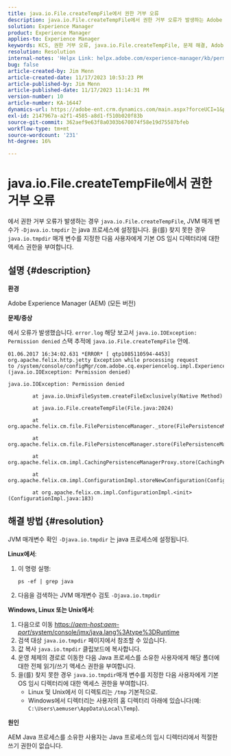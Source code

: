 ```yaml
---
title: java.io.File.createTempFile에서 권한 거부 오류
description: java.io.File.createTempFile에서 권한 거부 오류가 발생하는 Adobe Experience Manager 문제를 해결하는 방법에 대해 알아봅니다.
solution: Experience Manager
product: Experience Manager
applies-to: Experience Manager
keywords: KCS, 권한 거부 오류, java.io.File.createTempFile, 문제 해결, Adobe Experience Manager, AEM
resolution: Resolution
internal-notes: 'Helpx Link: helpx.adobe.com/experience-manager/kb/permission_denied_error_from_java_io_file.html'
bug: false
article-created-by: Jim Menn
article-created-date: 11/17/2023 10:53:23 PM
article-published-by: Jim Menn
article-published-date: 11/17/2023 11:14:31 PM
version-number: 10
article-number: KA-16447
dynamics-url: https://adobe-ent.crm.dynamics.com/main.aspx?forceUCI=1&pagetype=entityrecord&etn=knowledgearticle&id=d26c9815-9c85-ee11-8179-6045bd006268
exl-id: 2147967a-a2f1-4585-a8d1-f510b020f83b
source-git-commit: 362aef9e63f8a0303b670074f58e19d75587bfeb
workflow-type: tm+mt
source-wordcount: '231'
ht-degree: 16%

---
```


# java.io.File.createTempFile에서 권한 거부 오류


에서 권한 거부 오류가 발생하는 경우 `java.io.File.createTempFile`, JVM 매개 변수가 `-Djava.io.tmpdir` 는 java 프로세스에 설정됩니다. 을(를) 찾지 못한 경우 `java.io.tmpdir` 매개 변수를 지정한 다음 사용자에게 기본 OS 임시 디렉터리에 대한 액세스 권한을 부여합니다.

## 설명 {#description}


<b>환경</b>

Adobe Experience Manager (AEM) (모든 버전)

<b>문제/증상</b>

에서 오류가 발생했습니다. `error.log` 해당 보고서 `java.io.IOException: Permission denied` 스택 추적에 `java.io.File.createTempFile` 안에.




```
01.06.2017 16:34:02.631 *ERROR* [ qtp1085110594-4453]  org.apache.felix.http.jetty Exception while processing request to /system/console/configMgr/com.adobe.cq.experiencelog.impl.ExperienceLogConfigServlet (java.io.IOException: Permission denied)

java.io.IOException: Permission denied

        at java.io.UnixFileSystem.createFileExclusively(Native Method)

        at java.io.File.createTempFile(File.java:2024)

        at org.apache.felix.cm.file.FilePersistenceManager._store(FilePersistenceManager.java:699)

        at org.apache.felix.cm.file.FilePersistenceManager.store(FilePersistenceManager.java:660)

        at org.apache.felix.cm.impl.CachingPersistenceManagerProxy.store(CachingPersistenceManagerProxy.java:242)

        at org.apache.felix.cm.impl.ConfigurationImpl.storeNewConfiguration(ConfigurationImpl.java:462)

        at org.apache.felix.cm.impl.ConfigurationImpl.<init>(ConfigurationImpl.java:183)
```







## 해결 방법 {#resolution}


JVM 매개변수 확인 `-Djava.io.tmpdir` 는 java 프로세스에 설정됩니다.

<b>Linux에서</b>:

1. 이 명령 실행:




   ```
   ps -ef | grep java
   ```


2. 다음을 검색하는 JVM 매개변수 검토 `-Djava.io.tmpdir`


<b>Windows, Linux 또는 Unix에서</b>:

1. 다음으로 이동 [https://*aem-host:aem-port*/system/console/jmx/java.lang%3Atype%3DRuntime](https://aem-host:aem-port/system/console/jmx/java.lang%3Atype%3DRuntime)
2. 검색 대상 `java.io.tmpdir` 페이지에서 참조할 수 있습니다.
3. 값 복사 `java.io.tmpdir` 클립보드에 복사합니다.
4. 운영 체제의 경로로 이동한 다음 Java 프로세스를 소유한 사용자에게 해당 폴더에 대한 전체 읽기/쓰기 액세스 권한을 부여합니다.
5. 을(를) 찾지 못한 경우 `java.io.tmpdir`매개 변수를 지정한 다음 사용자에게 기본 OS 임시 디렉터리에 대한 액세스 권한을 부여합니다.
   - Linux 및 Unix에서 이 디렉토리는 `/tmp` 기본적으로.
   - Windows에서 디렉터리는 사용자의 홈 디렉터리 아래에 있습니다(예: `C:\Users\aemuser\AppData\Local\Temp`).


<b>원인</b>

AEM Java 프로세스를 소유한 사용자는 Java 프로세스의 임시 디렉터리에서 적절한 쓰기 권한이 없습니다.
